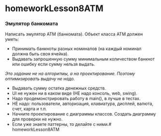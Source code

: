 # homeworkLesson8ATM
### Эмулятор банкомата
Написать эмулятор АТМ (банкомата). Объект класса АТМ должен уметь:
* Принимать банкноты разных номиналов (на каждый номинал должна быть своя ячейка).
* Выдавать запрошенную сумму минимальным количеством банкнот или ошибку если сумму нельзя выдать.
  
*Это задание не на алгоритмы, а на проектирование. Поэтому оптимизировать выдачу не надо.*

* Выдавать сумму остатка денежных средств.
* UI не нужен ни в каком виде (НЕ надо консоль, web, swing).
* Надо продемонстрировать работу в main(), в лучше в тестах.
* НЕ надо: пользователи, авторизация, клавиатура, дисплей, валюта, счет, карта и т.п.
* Начните проектирование с диаграммы классов. Создать диаграмму для проверки не нужно.
* Если уже знаете паттерны, то делайте с ними.# homeworkLesson8ATM
